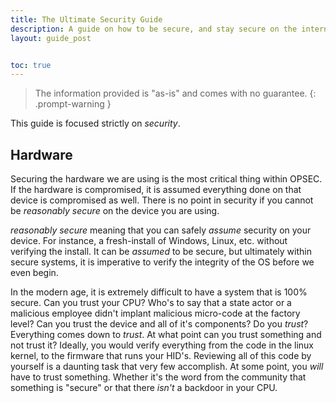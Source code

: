 ```yaml
---
title: The Ultimate Security Guide
description: A guide on how to be secure, and stay secure on the internet.
layout: guide_post


toc: true
---
```


> The information provided is "as-is" and comes with no guarantee.
{: .prompt-warning }

This guide is focused strictly on *security*.

## Hardware

Securing the hardware we are using is the most critical thing within OPSEC. If the hardware is compromised, it is assumed everything done on that device is compromised as well. There is no point in security if you cannot be *reasonably secure* on the device you are using.

*reasonably secure* meaning that you can safely *assume* security on your device. For instance, a fresh-install of Windows, Linux, etc. without verifying the install. It can be *assumed* to be secure, but ultimately within secure systems, it is imperative to verify the integrity of the OS before we even begin.

In the modern age, it is extremely difficult to have a system that is 100% secure. Can you trust your CPU? Who's to say that a state actor or a malicious employee didn't implant malicious micro-code at the factory level? Can you trust the device and all of it's components? Do you *trust*? Everything comes down to *trust*. At what point can you trust something and not trust it? Ideally, you would verify everything from the code in the linux kernel, to the firmware that runs your HID's. Reviewing all of this code by yourself is a daunting task that very few accomplish. At some point, you *will* have to trust something. Whether it's the word from the community that something is "secure" or that there *isn't* a backdoor in your CPU.